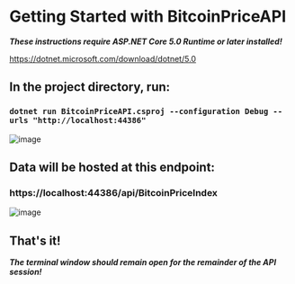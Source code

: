 # Getting Started with BitcoinPriceAPI

***These instructions require ASP.NET Core 5.0 Runtime or later installed!***

https://dotnet.microsoft.com/download/dotnet/5.0

## In the project directory, run:

### `dotnet run BitcoinPriceAPI.csproj --configuration Debug --urls "http://localhost:44386"`

![image](https://user-images.githubusercontent.com/6896827/123974687-ce9c5c00-d98a-11eb-8d33-95ad69457522.png)

## Data will be hosted at this endpoint:

### https://localhost:44386/api/BitcoinPriceIndex

![image](https://user-images.githubusercontent.com/6896827/123973727-02c34d00-d98a-11eb-8cd3-3ec25864c1c1.png)

## That's it!

***The terminal window should remain open for the remainder of the API session!***
